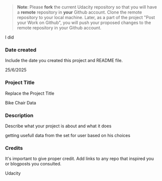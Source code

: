 >**Note**: Please **fork** the current Udacity repository so that you will have a **remote** repository in **your** Github account. Clone the remote repository to your local machine. Later, as a part of the project "Post your Work on Github", you will push your proposed changes to the remote repository in your Github account.
>
I did
### Date created
Include the date you created this project and README file.

25/6/2025
### Project Title
Replace the Project Title

Bike Chair Data 
### Description
Describe what your project is about and what it does

getting usefull data from the set for user based on his choices  

### Credits
It's important to give proper credit. Add links to any repo that inspired you or blogposts you consulted.


Udacity
